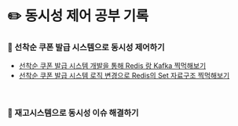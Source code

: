 # ✏️ 동시성 제어 공부 기록 

### 📌 선착순 쿠폰 발급 시스템으로 동시성 제어하기  
* [선착순 쿠폰 발급 시스템 개발을 통해 Redis 랑 Kafka 찍먹해보기](https://chuuuu1224.tistory.com/16)
* [선착순 쿠폰 발급 시스템 로직 변경으로 Redis의 Set 자료구조 찍먹해보기](https://chuuuu1224.tistory.com/17)

<br>

### 📌 재고시스템으로 동시성 이슈 해결하기


<br>
